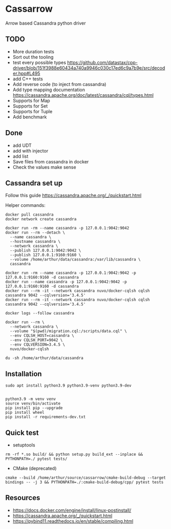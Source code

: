 # Cassarrow
Arrow based Cassandra python driver

## TODO

* More duration tests
* Sort out the tooling
* test every possible types https://github.com/datastax/cpp-driver/blob/151f3988e60434a740a9946c030c17ed6c9a7b9e/src/decoder.hpp#L495
* add C++ tests
* Add reverse code (to inject from cassandra)
* Add type mapping documentation https://cassandra.apache.org/doc/latest/cassandra/cql/types.html
* Supports for Map
* Supports for Set
* Supports for Tuple
* Add benchmark

## Done

* add UDT
* add with injector
* add list
* Save files from cassandra in docker 
* Check the values make sense

## Cassandra set up

Follow this guide https://cassandra.apache.org/_/quickstart.html

Helper commands:

```shell
docker pull cassandra
docker network create cassandra

docker run -rm --name cassandra -p 127.0.0.1:9042:9042 
docker run --rm --detach \
  --name cassandra \
  --hostname cassandra \
  --network cassandra \
  --publish 127.0.0.1:9042:9042 \
  --publish 127.0.0.1:9160:9160 \
  --volume /home/arthur/data/cassandra:/var/lib/cassandra \
  cassandra

docker run -rm --name cassandra -p 127.0.0.1:9042:9042 -p 127.0.0.1:9160:9160 -d cassandra 
docker run --name cassandra -p 127.0.0.1:9042:9042 -p 127.0.0.1:9160:9160 -d cassandra 
docker run --rm -it --network cassandra nuvo/docker-cqlsh cqlsh cassandra 9042 --cqlversion='3.4.5'
docker run --rm -it --network cassandra nuvo/docker-cqlsh cqlsh cassandra 9042 --cqlversion='3.4.5'

docker logs --follow cassandra

docker run --rm \
  --network cassandra \
  --volume "$(pwd)/migration.cql:/scripts/data.cql" \
  --env CQLSH_HOST=cassandra \
  --env CQLSH_PORT=9042 \
  --env CQLVERSION=3.4.5 \
  nuvo/docker-cqlsh
  
du -sh /home/arthur/data/cassandra

```

## Installation



```shell
sudo apt install python3.9 python3.9-venv python3.9-dev


python3.9 -m venv venv
source venv/bin/activate
pip install pip --upgrade
pip install wheel
pip install -r requirements-dev.txt
```

## Quick test

* setuptools

```shell
rm -rf *.so build/ && python setup.py build_ext --inplace &&  PYTHONPATH=./ pytest tests/
```

* CMake (deprecated)

```shell
cmake --build /home/arthur/source/cassarrow/cmake-build-debug --target bindings -- -j 3 && PYTHONPATH=./:cmake-build-debug/cpp/ pytest tests
```


## Resources


* https://docs.docker.com/engine/install/linux-postinstall/
* https://cassandra.apache.org/_/quickstart.html
* https://pybind11.readthedocs.io/en/stable/compiling.html
  